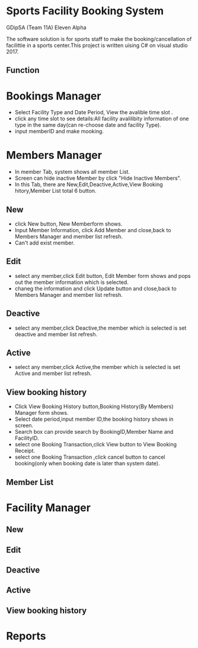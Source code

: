 Sports Facility Booking System
========================
GDipSA (Team 11A) Eleven Alpha

The software solution is for sports staff to make the booking/cancellation of facilittie in a sports center.This project is written uising C# on visual studio 2017.

Function
-----------------
# Bookings Manager
* Select Facility Type and Date Period, View the avalible time slot .
* click any time slot to see details:All facility avalilibity information of one type in the same day(can re-choose date and facility Type).
* input memberID and make mooking.
   
# Members Manager
* In member Tab, system shows all member List.
* Screen can hide inactive Member by click "Hide Inactive Members".
* In this Tab, there are New,Edit,Deactive,Active,View Booking hitory,Member List total 6 button.
## New 
* click New button, New Memberform shows.
* Input Member Information, click Add Member and close,back to Members Manager and member list refresh.
* Can't add exist member.

## Edit
* select any member,click Edit button, Edit Member form shows and pops out the member information which is selected.
* chaneg the information and click Update button and close,back to Members Manager and member list refresh.
## Deactive
* select any member,click Deactive,the member which is selected is set deactive and member list refresh.

## Active
* select any member,click Active,the member which is selected is set Active and member list refresh.

## View booking history
* Click View Booking History button,Booking History(By Members) Manager form shows.
* Select date period,input member ID,the booking history shows in screen.
* Search box can provide search by BookingID,Member Name and FacilityID.
* select one Booking Transaction,click View button to View Booking Receipt.
* select one Booking Transaction ,click cancel button to cancel booking(only when booking date is later than system date).
    
## Member List




# Facility Manager
## New 
## Edit
## Deactive
## Active
## View booking history


# Reports
 

